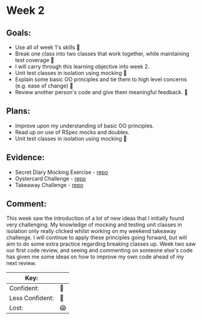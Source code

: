 # Week 2
## Goals:

-  Use all of week 1's skills :nail_care:
-  Break one class into two classes that work together, while maintaining test coverage :no_good:
  -  I will carry through this learning objective into week 2.
-  Unit test classes in isolation using mocking :nail_care:
-  Explain some basic OO principles and tie them to high level concerns (e.g. ease of change) :nail_care:
-  Review another person's code and give them meaningful feedback. :nail_care:
## Plans:

-  Improve upon my understanding of basic OO principles.
-  Read up on use of RSpec mocks and doubles. 
-  Unit test classes in isolation using mocking :nail_care:

## Evidence:

- Secret Diary Mocking Exercise - [repo](https://github.com/sedwards93/Secret-Diary)
- Oystercard Challenge - [repo](https://github.com/sedwards93/oystercard)
- Takeaway Challenge - [repo](https://github.com/sedwards93/takeaway-challenge)

## Comment:

This week saw the introduction of a lot of new ideas that I initially found very challenging. My knowledge of mocking and testing unit classes in isolation only really clicked whilst working on my weekend takeaway challenge. I will continue to apply these principles going forward, but will aim to do some extra practice regarding breaking classes up. Week two saw our first code review, and seeing and commenting on someone else's code has given me some ideas on how to improve my own code ahead of my next review. 


|Key:     ||
|---------------|-----------|
|Confident:     |:nail_care:|
|Less Confident:|:no_good:  |
|Lost:          |:scream:   |
